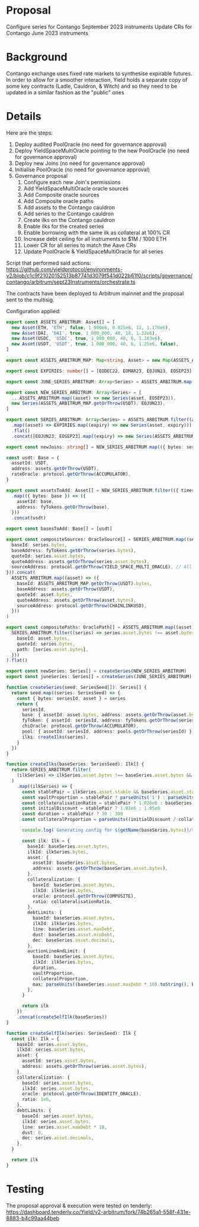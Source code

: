 # Proposal
Configure series for Contango September 2023 instruments
Update CRs for Contango June 2023 instruments

# Background

Contango exchange uses fixed rate markets to synthesise expirable futures.
In order to allow for a smoother interaction, Yield holds a separate copy of some key contracts (Ladle, Cauldron, & Witch) and so they need to be updated in a similar fashion as the "public" ones

# Details

Here are the steps:

1. Deploy audited PoolOracle (no need for governance approval)
2. Deploy YieldSpaceMultiOracle pointing to the new PoolOracle (no need for governance approval)
3. Deploy new Joins (no need for governance approval)
4. Initialise PoolOracle  (no need for governance approval)
5. Governance proposal
   1. Configure each new Join's permissions
   2. Add YieldSpaceMultiOracle oracle sources
   3. Add Composite oracle sources
   4. Add Composite oracle paths
   5. Add assets to the Contango cauldron
   6. Add series to the Contango cauldron
   7. Create ilks on the Contango cauldron
   8. Enable ilks for the created series 
   9. Enable borrowing with the same ilk as collateral at 100% CR
   10. Increase debt ceiling for all instruments to $1M / 1000 ETH
   11. Lower CR for all series to match the Aave CRs
   12. Update PoolOracle & YieldSpaceMultiOracle for all series

Script that performed said actions: https://github.com/yieldprotocol/environments-v2/blob/c1c9f21020152513b87741d3079f541d022b61f0/scripts/governance/contango/arbitrum/sept23Instruments/orchestrate.ts

The contracts have been deployed to Arbitrum mainnet and the proposal sent to the multisig.

Configuration applied:

```typescript
export const ASSETS_ARBITRUM: Asset[] = [
  new Asset(ETH, 'ETH', false, 1_000e6, 0.025e6, 12, 1.176e6),
  new Asset(DAI, 'DAI', true, 1_000_000, 40, 18, 1.22e6),
  new Asset(USDC, 'USDC', true, 1_000_000, 40, 6, 1.163e6),
  new Asset(USDT, 'USDT', true, 1_000_000, 40, 6, 1.25e6, false),
]

export const ASSETS_ARBITRUM_MAP: Map<string, Asset> = new Map(ASSETS_ARBITRUM.map((asset) => [asset.bytes, asset]))

export const EXPIRIES: number[] = [EODEC22, EOMAR23, EOJUN23, EOSEP23]

export const JUNE_SERIES_ARBITRUM: Array<Series> = ASSETS_ARBITRUM.map((asset) => new Series(asset, EOJUN23))

export const NEW_SERIES_ARBITRUM: Array<Series> = [
  ...ASSETS_ARBITRUM.map((asset) => new Series(asset, EOSEP23)),
  new Series(ASSETS_ARBITRUM_MAP.getOrThrow(USDT), EOJUN23),
]

export const SERIES_ARBITRUM: Array<Series> = ASSETS_ARBITRUM.filter((asset) => asset.bytes !== USDT)
  .map((asset) => EXPIRIES.map((expiry) => new Series(asset, expiry)))
  .flat()
  .concat([EOJUN23, EOSEP23].map((expiry) => new Series(ASSETS_ARBITRUM_MAP.getOrThrow(USDT), expiry)))

export const newJoins: string[] = NEW_SERIES_ARBITRUM.map(({ bytes: seriesId }) => joins.getOrThrow(seriesId))

const usdt: Base = {
  assetId: USDT,
  address: assets.getOrThrow(USDT),
  rateOracle: protocol.getOrThrow(ACCUMULATOR),
}

export const assetsToAdd: Asset[] = NEW_SERIES_ARBITRUM.filter(({ timestamp }) => timestamp > EOMAR23)
  .map(({ bytes: base }) => ({
    assetId: base,
    address: fyTokens.getOrThrow(base),
  }))
  .concat(usdt)

export const basesToAdd: Base[] = [usdt]

export const compositeSources: OracleSource[] = SERIES_ARBITRUM.map((series) => ({
  baseId: series.bytes,
  baseAddress: fyTokens.getOrThrow(series.bytes),
  quoteId: series.asset.bytes,
  quoteAddress: assets.getOrThrow(series.asset.bytes),
  sourceAddress: protocol.getOrThrow(YIELD_SPACE_MULTI_ORACLE), // All fyTokens as collateral use the same oracle
})).concat(
  ASSETS_ARBITRUM.map((asset) => ({
    baseId: ASSETS_ARBITRUM_MAP.getOrThrow(USDT).bytes,
    baseAddress: assets.getOrThrow(USDT),
    quoteId: asset.bytes,
    quoteAddress: assets.getOrThrow(asset.bytes),
    sourceAddress: protocol.getOrThrow(CHAINLINKUSD),
  }))
)

export const compositePaths: OraclePath[] = ASSETS_ARBITRUM.map((asset) =>
  SERIES_ARBITRUM.filter((series) => series.asset.bytes !== asset.bytes).map((series) => ({
    baseId: asset.bytes,
    quoteId: series.bytes,
    path: [series.asset.bytes],
  }))
).flat()

export const newSeries: Series[] = createSeries(NEW_SERIES_ARBITRUM)
export const juneSeries: Series[] = createSeries(JUNE_SERIES_ARBITRUM)

function createSeries(seed: SeriesSeed[]): Series[] {
  return seed.map((series: SeriesSeed) => {
    const { bytes: seriesId, asset } = series
    return {
      seriesId,
      base: { assetId: asset.bytes, address: assets.getOrThrow(asset.bytes) },
      fyToken: { assetId: seriesId, address: fyTokens.getOrThrow(seriesId) },
      chiOracle: protocol.getOrThrow(ACCUMULATOR),
      pool: { assetId: seriesId, address: pools.getOrThrow(seriesId) },
      ilks: createIlks(series),
    }
  })
}

function createIlks(baseSeries: SeriesSeed): Ilk[] {
  return SERIES_ARBITRUM.filter(
    (ilkSeries) => ilkSeries.asset.bytes !== baseSeries.asset.bytes && ilkSeries.timestamp === baseSeries.timestamp
  )
    .map((ilkSeries) => {
      const stablePair = ilkSeries.asset.stable && baseSeries.asset.stable
      const vaultProportion = stablePair ? parseUnits('1') : parseUnits('0.5')
      const collateralisationRatio = stablePair ? 1.026e6 : baseSeries.asset.cr
      const initialDiscount = stablePair ? 1.01e6 : 1.05e6
      const duration = stablePair ? 30 : 300
      const collateralProportion = parseUnits((initialDiscount / collateralisationRatio).toString())

      console.log(`Generating config for ${getName(baseSeries.bytes)}/${getName(ilkSeries.bytes)}`)

      const ilk: Ilk = {
        baseId: baseSeries.asset.bytes,
        ilkId: ilkSeries.bytes,
        asset: {
          assetId: baseSeries.asset.bytes,
          address: assets.getOrThrow(baseSeries.asset.bytes),
        },
        collateralization: {
          baseId: baseSeries.asset.bytes,
          ilkId: ilkSeries.bytes,
          oracle: protocol.getOrThrow(COMPOSITE),
          ratio: collateralisationRatio,
        },
        debtLimits: {
          baseId: baseSeries.asset.bytes,
          ilkId: ilkSeries.bytes,
          line: baseSeries.asset.maxDebt,
          dust: baseSeries.asset.minDebt,
          dec: baseSeries.asset.decimals,
        },
        auctionLineAndLimit: {
          baseId: baseSeries.asset.bytes,
          ilkId: ilkSeries.bytes,
          duration,
          vaultProportion,
          collateralProportion,
          max: parseUnits((baseSeries.asset.maxDebt * 10).toString(), baseSeries.asset.decimals),
        },
      }

      return ilk
    })
    .concat(createSelfIlk(baseSeries))
}

function createSelfIlk(series: SeriesSeed): Ilk {
  const ilk: Ilk = {
    baseId: series.asset.bytes,
    ilkId: series.asset.bytes,
    asset: {
      assetId: series.asset.bytes,
      address: assets.getOrThrow(series.asset.bytes),
    },
    collateralization: {
      baseId: series.asset.bytes,
      ilkId: series.asset.bytes,
      oracle: protocol.getOrThrow(IDENTITY_ORACLE),
      ratio: 1e6,
    },
    debtLimits: {
      baseId: series.asset.bytes,
      ilkId: series.asset.bytes,
      line: series.asset.maxDebt * 10,
      dust: 0,
      dec: series.asset.decimals,
    },
  }

  return ilk
}

```

# Testing

The proposal approval & execution were tested on tenderly: https://dashboard.tenderly.co/Yield/v2-arbitrum/fork/74b265a1-558f-431e-8883-b4c99aa44beb
